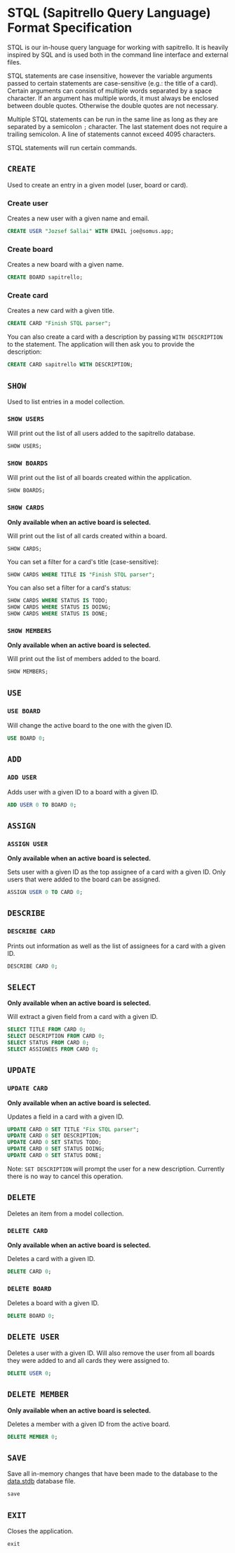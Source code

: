 # STQL (Sapitrello Query Language) Format Specification

STQL is our in-house query language for working with sapitrello. It is heavily
inspired by SQL and is used both in the command line interface and external
files.

STQL statements are case insensitive, however the variable arguments passed to
certain statements are case-sensitive (e.g.: the title of a card). Certain
arguments can consist of multiple words separated by a space character. If an
argument has multiple words, it must always be enclosed between double quotes.
Otherwise the double quotes are not necessary.

Multiple STQL statements can be run in the same line as long as they are
separated by a semicolon `;` character. The last statement does not require a
trailing semicolon. A line of statements cannot exceed 4095 characters.

STQL statements will run certain commands.

## `CREATE`

Used to create an entry in a given model (user, board or card).

### Create user

Creates a new user with a given name and email.

```sql
CREATE USER "Jozsef Sallai" WITH EMAIL joe@somus.app;
```

### Create board

Creates a new board with a given name.

```sql
CREATE BOARD sapitrello;
```

### Create card

Creates a new card with a given title.

```sql
CREATE CARD "Finish STQL parser";
```

You can also create a card with a description by passing `WITH DESCRIPTION` to
the statement. The application will then ask you to provide the description:

```sql
CREATE CARD sapitrello WITH DESCRIPTION;
```

## `SHOW`

Used to list entries in a model collection.

### `SHOW USERS`

Will print out the list of all users added to the sapitrello database.

```sql
SHOW USERS;
```

### `SHOW BOARDS`

Will print out the list of all boards created within the application.

```sql
SHOW BOARDS;
```

### `SHOW CARDS`

**Only available when an active board is selected.**

Will print out the list of all cards created within a board.

```
SHOW CARDS;
```

You can set a filter for a card's title (case-sensitive):

```sql
SHOW CARDS WHERE TITLE IS "Finish STQL parser";
```

You can also set a filter for a card's status:

```sql
SHOW CARDS WHERE STATUS IS TODO;
SHOW CARDS WHERE STATUS IS DOING;
SHOW CARDS WHERE STATUS IS DONE;
```

### `SHOW MEMBERS`

**Only available when an active board is selected.**

Will print out the list of members added to the board.

```sql
SHOW MEMBERS;
```

## `USE`

### `USE BOARD`

Will change the active board to the one with the given ID.

```sql
USE BOARD 0;
```

## `ADD`

### `ADD USER`

Adds user with a given ID to a board with a given ID.

```sql
ADD USER 0 TO BOARD 0;
```

## `ASSIGN`

### `ASSIGN USER`

**Only available when an active board is selected.**

Sets user with a given ID as the top assignee of a card with a given ID. Only
users that were added to the board can be assigned.

```sql
ASSIGN USER 0 TO CARD 0;
```

## `DESCRIBE`

### `DESCRIBE CARD`

Prints out information as well as the list of assignees for a card with a given
ID.

```sql
DESCRIBE CARD 0;
```

## `SELECT`

**Only available when an active board is selected.**

Will extract a given field from a card with a given ID.

```sql
SELECT TITLE FROM CARD 0;
SELECT DESCRIPTION FROM CARD 0;
SELECT STATUS FROM CARD 0;
SELECT ASSIGNEES FROM CARD 0;
```

## `UPDATE`

### `UPDATE CARD`

**Only available when an active board is selected.**

Updates a field in a card with a given ID.

```sql
UPDATE CARD 0 SET TITLE "Fix STQL parser";
UPDATE CARD 0 SET DESCRIPTION;
UPDATE CARD 0 SET STATUS TODO;
UPDATE CARD 0 SET STATUS DOING;
UPDATE CARD 0 SET STATUS DONE;
```

Note: `SET DESCRIPTION` will prompt the user for a new description. Currently
there is no way to cancel this operation.

## `DELETE`

Deletes an item from a model collection.

### `DELETE CARD`

**Only available when an active board is selected.**

Deletes a card with a given ID.

```sql
DELETE CARD 0;
```

### `DELETE BOARD`

Deletes a board with a given ID.

```sql
DELETE BOARD 0;
```

## `DELETE USER`

Deletes a user with a given ID. Will also remove the user from all boards they
were added to and all cards they were assigned to.

```sql
DELETE USER 0;
```

## `DELETE MEMBER`

**Only available when an active board is selected.**

Deletes a member with a given ID from the active board.

```sql
DELETE MEMBER 0;
```

## `SAVE`

Save all in-memory changes that have been made to the database to the
[data.stdb](stdb-docs) database file.

```sql
save
```

## `EXIT`

Closes the application.

```sql
exit
```

[stdb-docs]: https://github.com/Kataee/sapitrello/blob/main/docs/STDB_FORMAT.md
